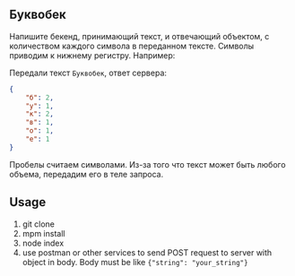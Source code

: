 ## Буквобек

Напишите бекенд, принимающий текст, и отвечающий объектом, с количеством каждого символа в переданном тексте. Символы приводим к нижнему регистру. Например:

Передали текст `Буквобек`, ответ сервера:

```json
{
	"б": 2,
	"у": 1,
	"к": 2,
	"в": 1,
	"o": 1,
	"е": 1
}
```

Пробелы считаем символами. Из-за того что текст может быть любого объема, передадим его в теле запроса.

## Usage

1. git clone
2. mpm install
3. node index
4. use postman or other services to send POST request to server with object in body. Body must be like `{"string": "your_string"}`
